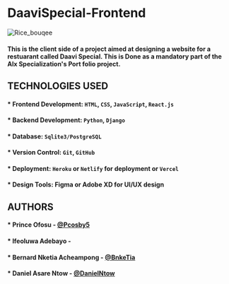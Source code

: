# DaaviSpecial-Frontend
![Rice_bouqee](https://i0.wp.com/chefsavvy.com/wp-content/uploads/vegetable-fried-rice-in-bowl.jpg?resize=665%2C855&ssl=1)

#### This is the client side of a project aimed at designing a website for a restuarant called Daavi Special. This is Done as a mandatory part of the Alx Specialization's Port    folio project.

## TECHNOLOGIES USED

#### * Frontend Development: `HTML`, `CSS`, `JavaScript`, `React.js`
#### * Backend Development: `Python`, `Django`
#### * Database: `Sqlite3/PostgreSQL`
#### * Version Control: `Git`, `GitHub`
#### * Deployment: `Heroku` or `Netlify` for deployment or `Vercel`
#### * Design Tools: Figma or Adobe XD for UI/UX design


## AUTHORS
#### * Prince Ofosu - [@Pcosby5](https://github.com/Pcosby5)
#### * Ifeoluwa Adebayo - 
#### * Bernard Nketia Acheampong - [@BnkeTia](https://github.com/BnkeTia)
#### * Daniel Asare Ntow - [@DanielNtow](https://github.com/danielntow)
